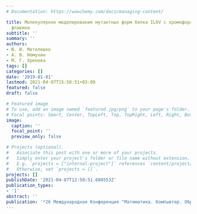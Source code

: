 ```yaml
---
# Documentation: https://wowchemy.com/docs/managing-content/

title: Молекулярное моделирование мутантных форм белка ILOV с хромофорами - производными
  флавина
subtitle: ''
summary: ''
authors:
- Ю. И. Метелешко
- А. В. Немухин
- М. Г. Хренова
tags: []
categories: []
date: '2019-01-01'
lastmod: 2021-04-07T15:50:51+03:00
featured: false
draft: false

# Featured image
# To use, add an image named `featured.jpg/png` to your page's folder.
# Focal points: Smart, Center, TopLeft, Top, TopRight, Left, Right, BottomLeft, Bottom, BottomRight.
image:
  caption: ''
  focal_point: ''
  preview_only: false

# Projects (optional).
#   Associate this post with one or more of your projects.
#   Simply enter your project's folder or file name without extension.
#   E.g. `projects = ["internal-project"]` references `content/project/deep-learning/index.md`.
#   Otherwise, set `projects = []`.
projects: []
publishDate: '2021-04-07T12:50:51.680553Z'
publication_types:
- '1'
abstract: ''
publication: '*26 Международная Конференция "Математика. Компьютер. Образование."*'
---
```

